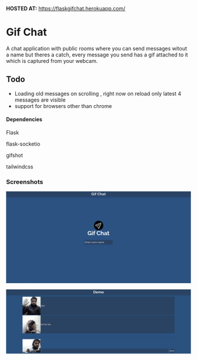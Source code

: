 **HOSTED AT:** https://flaskgifchat.herokuapp.com/


# Gif Chat

A chat application with public rooms where you can send messages witout a name but theres a catch, every message you send has a gif attached to it which is captured from your webcam.

## Todo
* Loading old messages on scrolling , right now on reload only latest 4 messages are visible
* support for browsers other than chrome

#### Dependencies

Flask

flask-socketio

gifshot

tailwindcss


### Screenshots

![Landing page](https://raw.githubusercontent.com/priyanshu20/flask-gif-chat/master/gifChatCover.PNG)

![the chat interface](https://raw.githubusercontent.com/priyanshu20/flask-gif-chat/master/captured.gif)
